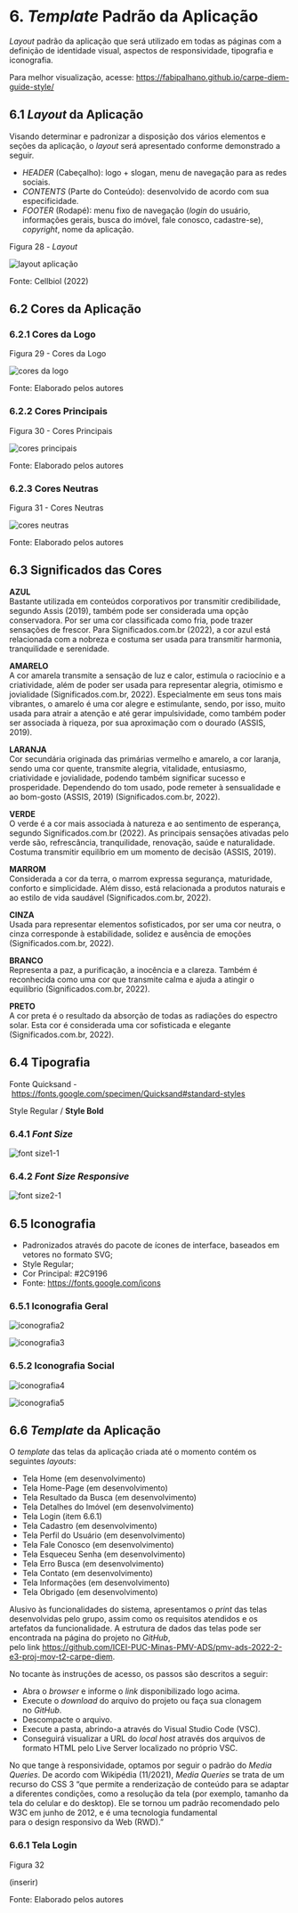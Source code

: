 # 6. _Template_ Padrão da Aplicação

_Layout_ padrão da aplicação que será utilizado em todas as páginas com a definição de identidade visual, aspectos de responsividade, tipografia e iconografia.

Para melhor visualização, acesse: https://fabipalhano.github.io/carpe-diem-guide-style/


## 6.1 _Layout_ da Aplicação

Visando determinar e padronizar a disposição dos vários elementos e seções da aplicação, o _layout_ será apresentado conforme demonstrado a seguir.

- _HEADER_ (Cabeçalho): logo + slogan, menu de navegação para as redes sociais.
- _CONTENTS_ (Parte do Conteúdo): desenvolvido de acordo com sua especificidade.
- _FOOTER_ (Rodapé): menu fixo de navegação (_login_ do usuário, informações gerais, busca do imóvel, fale conosco, cadastre-se), _copyright_, nome da aplicação.

Figura 28 - _Layout_

![layout aplicação](https://user-images.githubusercontent.com/89549220/194723314-4e22e200-8d03-4d10-9dbe-d78c45d3bbe4.png)

Fonte: Cellbiol (2022)


## 6.2 Cores da Aplicação

### 6.2.1 Cores da Logo

Figura 29 - Cores da Logo

![cores da logo](https://user-images.githubusercontent.com/89549220/193969286-8f984b77-5845-479d-bc5b-2b77d7912fa3.png)

Fonte: Elaborado pelos autores


### 6.2.2 Cores Principais

Figura 30 - Cores Principais

![cores principais](https://user-images.githubusercontent.com/89549220/193969373-42fe0d02-3274-4b91-b96e-e54c51087e50.png)

Fonte: Elaborado pelos autores


### 6.2.3 Cores Neutras

Figura 31 - Cores Neutras

![cores neutras](https://user-images.githubusercontent.com/89549220/193969421-2f2f284c-84da-4a47-a709-d0ef843c7431.png)

Fonte: Elaborado pelos autores


## 6.3 Significados das Cores

**AZUL**<br>
Bastante utilizada em conteúdos corporativos por transmitir credibilidade, segundo Assis (2019), também pode ser considerada uma opção conservadora. Por ser uma cor classificada como fria, pode trazer sensações de frescor. Para Significados.com.br (2022), a cor azul está relacionada com a nobreza e costuma ser usada para transmitir harmonia, tranquilidade e serenidade.

**AMARELO**<br>
A cor amarela transmite a sensação de luz e calor, estimula o raciocínio e a criatividade, além de poder ser usada para representar alegria, otimismo e jovialidade (Significados.com.br, 2022). Especialmente em seus tons mais vibrantes, o amarelo é uma cor alegre e estimulante, sendo, por isso, muito usada para atrair a atenção e até gerar impulsividade, como também poder ser associada à riqueza, por sua aproximação com o dourado (ASSIS, 2019).

**LARANJA**<br>
Cor secundária originada das primárias vermelho e amarelo, a cor laranja, sendo uma cor quente, transmite alegria, vitalidade, entusiasmo, criatividade e jovialidade, podendo também significar sucesso e prosperidade. Dependendo do tom usado, pode remeter à sensualidade e ao bom-gosto (ASSIS, 2019) (Significados.com.br, 2022).

**VERDE**<br>
O verde é a cor mais associada à natureza e ao sentimento de esperança, segundo Significados.com.br (2022). As principais sensações ativadas pelo verde são, refrescância, tranquilidade, renovação, saúde e naturalidade. Costuma transmitir equilíbrio em um momento de decisão (ASSIS, 2019). 

**MARROM**<br>
Considerada a cor da terra, o marrom expressa segurança, maturidade, conforto e simplicidade. Além disso, está relacionada a produtos naturais e ao estilo de vida saudável (Significados.com.br, 2022).

**CINZA**<br>
Usada para representar elementos sofisticados, por ser uma cor neutra, o cinza corresponde à estabilidade, solidez e ausência de emoções (Significados.com.br, 2022).

**BRANCO**<br>
Representa a paz, a purificação, a inocência e a clareza. Também é reconhecida como uma cor que transmite calma e ajuda a atingir o equilíbrio (Significados.com.br, 2022). 

**PRETO**<br>
A cor preta é o resultado da absorção de todas as radiações do espectro solar. Esta cor é considerada uma cor sofisticada e elegante (Significados.com.br, 2022).


## 6.4 Tipografia

Fonte Quicksand - https://fonts.google.com/specimen/Quicksand#standard-styles

Style Regular / **Style Bold**


### 6.4.1 _Font Size_

![font size1-1](https://user-images.githubusercontent.com/89549220/194722635-4aa250d0-fef1-4b12-8e01-c038e0e52b9c.png)


### 6.4.2 _Font Size Responsive_

![font size2-1](https://user-images.githubusercontent.com/89549220/194722709-1e6017de-bef1-494b-b4f2-9d3ce8c94ad2.png)


## 6.5 Iconografia

- Padronizados através do pacote de ícones de interface, baseados em vetores no formato SVG;
- Style Regular;
- Cor Principal: #2C9196
- Fonte: https://fonts.google.com/icons


### 6.5.1 Iconografia Geral

![iconografia2](https://user-images.githubusercontent.com/89549220/194723359-7547e6cc-604d-4818-ab1e-4305f47d60ed.png)

![iconografia3](https://user-images.githubusercontent.com/89549220/194722762-e7bb7ed9-4a73-4914-a120-e4c4b4649e36.png)


### 6.5.2 Iconografia Social

![iconografia4](https://user-images.githubusercontent.com/89549220/194723368-30efe9b3-9f62-4dc9-ba26-622e38cf947c.png)

![iconografia5](https://user-images.githubusercontent.com/89549220/194722892-7cf3f873-b715-4e93-a8a1-c8b1108828bd.png)


## 6.6 _Template_ da Aplicação

O _template_ das telas da aplicação criada até o momento contém os seguintes _layouts_:

- Tela Home (em desenvolvimento)
- Tela Home-Page (em desenvolvimento)
- Tela Resultado da Busca (em desenvolvimento)
- Tela Detalhes do Imóvel (em desenvolvimento)
- Tela Login (item 6.6.1)
- Tela Cadastro (em desenvolvimento)
- Tela Perfil do Usuário (em desenvolvimento)
- Tela Fale Conosco (em desenvolvimento)
- Tela Esqueceu Senha (em desenvolvimento)
- Tela Erro Busca (em desenvolvimento)
- Tela Contato (em desenvolvimento)
- Tela Informações (em desenvolvimento)
- Tela Obrigado (em desenvolvimento)

Alusivo às funcionalidades do sistema, apresentamos o _print_ das telas desenvolvidas pelo grupo, assim como os requisitos atendidos e os artefatos da funcionalidade. A estrutura de dados das telas pode ser encontrada na página do projeto no _GitHub_, pelo link https://github.com/ICEI-PUC-Minas-PMV-ADS/pmv-ads-2022-2-e3-proj-mov-t2-carpe-diem.

No tocante às instruções de acesso, os passos são descritos a seguir:

- Abra o _browser_ e informe o _link_ disponibilizado logo acima.
- Execute o _download_ do arquivo do projeto ou faça sua clonagem no _GitHub_. 
- Descompacte o arquivo.
- Execute a pasta, abrindo-a através do Visual Studio Code (VSC).
- Conseguirá visualizar a URL do _local host_ através dos arquivos de formato HTML pelo Live Server localizado no próprio VSC.

No que tange à responsividade, optamos por seguir o padrão do _Media Queries_. De acordo com Wikipédia (11/2021), _Media Queries_ se trata de um recurso do CSS 3 “que permite a renderização de conteúdo para se adaptar a diferentes condições, como a resolução da tela (por exemplo, tamanho da tela do celular e do desktop). Ele se tornou um padrão recomendado pelo W3C em junho de 2012, e é uma tecnologia fundamental para o design responsivo da Web (RWD).”


### 6.6.1 Tela Login

Figura 32

(inserir)

Fonte: Elaborado pelos autores


